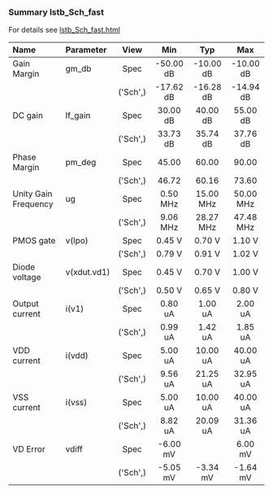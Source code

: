 ### Summary lstb_Sch_fast

For details see <a href='lstb_Sch_fast.html'>lstb_Sch_fast.html</a>

|**Name**|**Parameter**|**View**|**Min** | **Typ** | **Max**|
|:---|:---|:---:|:---:|:---:|:---:|
|Gain Margin|gm\_db | Spec | -50.00 dB | -10.00 dB | -10.00 dB |
| | | ('Sch',)|-17.62 dB | -16.28 dB | -14.94 dB |
|DC gain|lf\_gain | Spec | 30.00 dB | 40.00 dB | 55.00 dB |
| | | ('Sch',)|33.73 dB | 35.74 dB | 37.76 dB |
|Phase Margin|pm\_deg | Spec | 45.00  | 60.00  | 90.00  |
| | | ('Sch',)|46.72  | 60.16  | 73.60  |
|Unity Gain Frequency|ug | Spec | 0.50 MHz | 15.00 MHz | 50.00 MHz |
| | | ('Sch',)|9.06 MHz | 28.27 MHz | 47.48 MHz |
|PMOS gate|v(lpo) | Spec | 0.45 V | 0.70 V | 1.10 V |
| | | ('Sch',)|0.79 V | 0.91 V | 1.02 V |
|Diode voltage|v(xdut.vd1) | Spec | 0.45 V | 0.70 V | 1.00 V |
| | | ('Sch',)|0.50 V | 0.65 V | 0.80 V |
|Output current|i(v1) | Spec | 0.80 uA | 1.00 uA | 2.00 uA |
| | | ('Sch',)|0.99 uA | 1.42 uA | 1.85 uA |
|VDD current|i(vdd) | Spec | 5.00 uA | 10.00 uA | 40.00 uA |
| | | ('Sch',)|9.56 uA | 21.25 uA | 32.95 uA |
|VSS current|i(vss) | Spec | 5.00 uA | 10.00 uA | 40.00 uA |
| | | ('Sch',)|8.82 uA | 20.09 uA | 31.36 uA |
|VD Error|vdiff | Spec | -6.00 mV |  | 6.00 mV |
| | | ('Sch',)|-5.05 mV | -3.34 mV | -1.64 mV |
